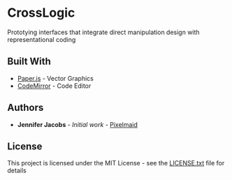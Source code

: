 # CrossLogic

Prototying interfaces that integrate direct manipulation design with representational coding

## Built With

* [Paper.js](http://paperjs.org) - Vector Graphics 
* [CodeMirror](https://codemirror.net/) - Code Editor

## Authors

* **Jennifer Jacobs** - *Initial work* - [Pixelmaid](https://github.com/Pixelmaid)

## License

This project is licensed under the MIT License - see the [LICENSE.txt](LICENSE.txt) file for details
